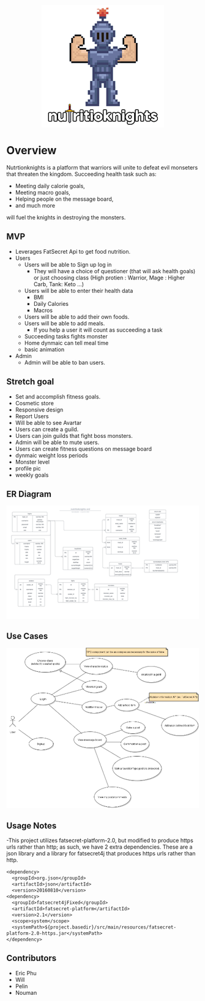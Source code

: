 
<p align="center">
<img src=img/logobetter.png/>
  </p>

# Overview

Nutrtionknights is a platform that warriors will unite to defeat evil monseters that threaten the kingdom.
Succeeding health task such as: 
- Meeting daily calorie goals, 
- Meeting macro goals,
- Helping people on the message board,
- and much more

will fuel the knights in destroying the monsters.

## MVP

- Leverages FatSecret Api to get food nutrition.
- Users
  - Users will be able to Sign up log in
    - They will have a choice of questioner (that will ask health goals) or just choosing class (High protien : Warrior, Mage : Higher Carb, Tank: Keto ...)
  - Users will be able to enter their health data
    - BMI
    - Daily Calories
    - Macros
  - Users will be able to add their own foods.
  - Users will be able to add meals.
    - If you help a user it will count as succeeding a task
  - Succeeding tasks fights monster
  - Home dynmaic can tell meal time
  - basic animation
- Admin
  - Admin will be able to ban users.
## Stretch goal
 - Set and accomplish fitness goals.
- Cosmetic store
- Responsive design
- Report Users
- Will be able to see Avartar
- Users can create a guild.
- Users can join guilds that fight boss monsters.
- Admin will be able to mute users.
- Users can create fitness questions on message board
- dynmaic weight loss periods
- Monster level
- profile pic
- weekly goals


## ER Diagram
 ![](img/nutritioknights-erd.png)

## Use Cases
![](img/nutritioknights_user_use_cases.png)

## Usage Notes
-This project utilizes fatsecret-platform-2.0, but modified to produce https urls rather than http; as such, we have 2 extra dependencies.  These are a json library and a library for fatsecret4j that produces https urls rather than http.
```
<dependency>
  <groupId>org.json</groupId>
  <artifactId>json</artifactId>
  <version>20160810</version>
<dependency>
  <groupId>fatsecret4jFixed</groupId>
  <artifactId>fatsecret-platform</artifactId>
  <version>2.1</version>
  <scope>system</scope>
  <systemPath>${project.basedir}/src/main/resources/fatsecret-platform-2.0-https.jar</systemPath>
</dependency>
```
## Contributors
- Eric Phu
- Will
- Pelin
- Nouman

